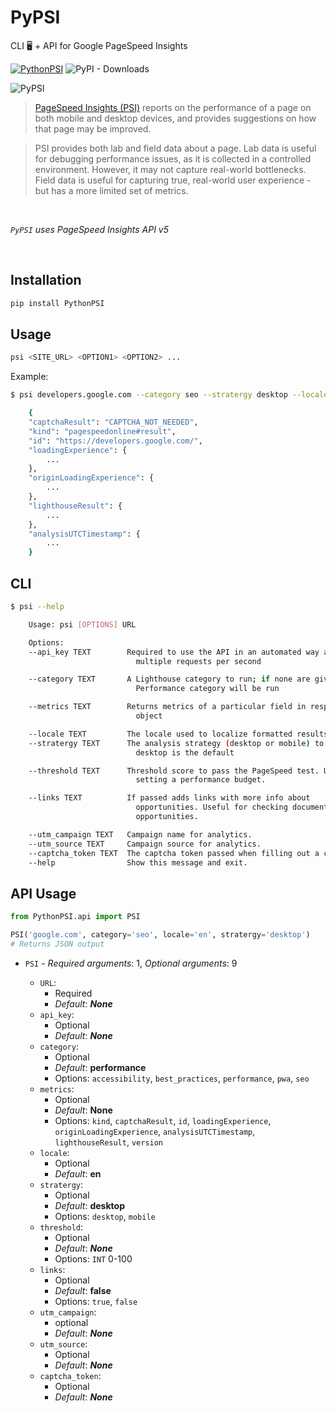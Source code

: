 # PyPSI
CLI 🖥 + API for Google PageSpeed Insights

[![PythonPSI](https://img.shields.io/pypi/v/PythonPSI)](https://pypi.org/project/PythonPSI/) ![PyPI - Downloads](https://img.shields.io/pypi/dm/PythonPSI)

![PyPSI](https://raw.githubusercontent.com/prakhargurunani/PyPSI/main/PyPSI.png)


> [PageSpeed Insights (PSI)](https://developers.google.com/speed/docs/insights/v5/about) reports on the performance of a page on both mobile and desktop devices, and provides suggestions on how that page may be improved.

> PSI provides both lab and field data about a page. Lab data is useful for debugging performance issues, as it is collected in a controlled environment. However, it may not capture real-world bottlenecks. Field data is useful for capturing true, real-world user experience - but has a more limited set of metrics.

<br>

_`PyPSI` uses PageSpeed Insights API v5_

<br>

## Installation
```bash
pip install PythonPSI
```

## Usage
```bash
psi <SITE_URL> <OPTION1> <OPTION2> ...
```

Example:
```bash
$ psi developers.google.com --category seo --stratergy desktop --locale en

    {
    "captchaResult": "CAPTCHA_NOT_NEEDED",
    "kind": "pagespeedonline#result",
    "id": "https://developers.google.com/",
    "loadingExperience": {
        ...
    },
    "originLoadingExperience": {
        ...
    },
    "lighthouseResult": {
        ...
    },
    "analysisUTCTimestamp": {
        ...
    }
```

## CLI
```bash
$ psi --help

    Usage: psi [OPTIONS] URL

    Options:
    --api_key TEXT        Required to use the API in an automated way and make
                            multiple requests per second

    --category TEXT       A Lighthouse category to run; if none are given, only
                            Performance category will be run

    --metrics TEXT        Returns metrics of a particular field in response
                            object

    --locale TEXT         The locale used to localize formatted results
    --stratergy TEXT      The analysis strategy (desktop or mobile) to use, and
                            desktop is the default

    --threshold TEXT      Threshold score to pass the PageSpeed test. Useful for
                            setting a performance budget.

    --links TEXT          If passed adds links with more info about
                            opportunities. Useful for checking documentation about
                            opportunities.

    --utm_campaign TEXT   Campaign name for analytics.
    --utm_source TEXT     Campaign source for analytics.
    --captcha_token TEXT  The captcha token passed when filling out a captcha.
    --help                Show this message and exit.
```

## API Usage

```python
from PythonPSI.api import PSI

PSI('google.com', category='seo', locale='en', stratergy='desktop')
# Returns JSON output
```
- `PSI` - _Required arguments_: 1, _Optional arguments_: 9

    - `URL`: 
        - Required
        - _Default_: **_None_**
    - `api_key`: 
        - Optional
        - _Default_: **_None_**
    - `category`: 
        - Optional
        - _Default_: **performance**
        - Options: `accessibility`, `best_practices`, `performance`, `pwa`, `seo`
    - `metrics`:
        - Optional
        - _Default_: **None**
        - Options: `kind`, `captchaResult`, `id`, `loadingExperience`, `originLoadingExperience`, `analysisUTCTimestamp`, `lighthouseResult`, `version`
    - `locale`: 
        - Optional
        - _Default_: **en**
    - `stratergy`: 
        - Optional
        - _Default_: **desktop**
        - Options: `desktop`, `mobile`
    - `threshold`:
        - Optional
        - _Default_: **_None_**
        - Options: `INT` 0-100
    - `links`:
        - Optional
        - _Default_: **false**
        - Options: `true`, `false`
    - `utm_campaign`: 
        - optional
        - _Default_: **_None_**
    - `utm_source`: 
        - Optional
        - _Default_: **_None_**
    - `captcha_token`: 
        - Optional
        - _Default_: **_None_**
